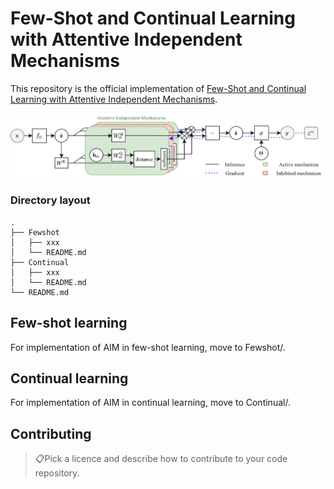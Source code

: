 # Few-Shot and Continual Learning with Attentive Independent Mechanisms

This repository is the official implementation of [Few-Shot and Continual Learning with Attentive Independent Mechanisms](https://arxiv.org/abs/2030.12345). 

<img src="Fewshot/attention-AIM.png" width="600">

### Directory layout
    .
    ├── Fewshot
    │   ├── xxx
    │   └── README.md
    ├── Continual
    │   ├── xxx
    │   └── README.md
    └── README.md

## Few-shot learning

For implementation of AIM in few-shot learning, move to Fewshot/.

## Continual learning

For implementation of AIM in continual learning, move to Continual/.

## Contributing

> 📋Pick a licence and describe how to contribute to your code repository. 

